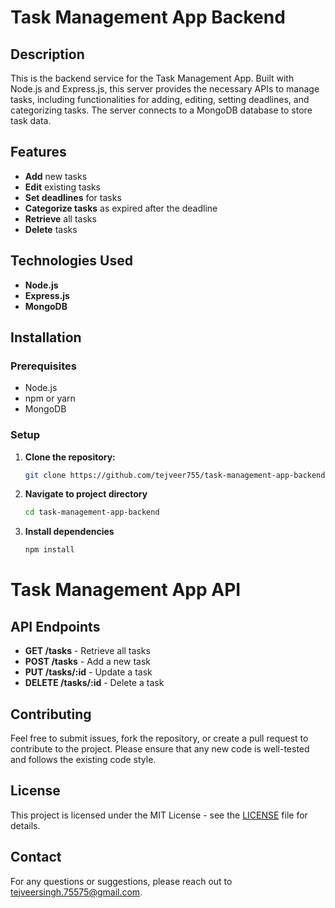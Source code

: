 # Task Management App Backend

## Description

This is the backend service for the Task Management App. Built with Node.js and Express.js, this server provides the necessary APIs to manage tasks, including functionalities for adding, editing, setting deadlines, and categorizing tasks. The server connects to a MongoDB database to store task data.

## Features

- **Add** new tasks
- **Edit** existing tasks
- **Set deadlines** for tasks
- **Categorize tasks** as expired after the deadline
- **Retrieve** all tasks
- **Delete** tasks

## Technologies Used

- **Node.js**
- **Express.js**
- **MongoDB**

## Installation

### Prerequisites

- Node.js
- npm or yarn
- MongoDB

### Setup

1. **Clone the repository:**

   ```bash
   git clone https://github.com/tejveer755/task-management-app-backend.git

2. **Navigate to project directory**
     
   ```bash
   cd task-management-app-backend

3. **Install dependencies**

     ```bash
     npm install

# Task Management App API

## API Endpoints

- **GET /tasks** - Retrieve all tasks
- **POST /tasks** - Add a new task
- **PUT /tasks/:id** - Update a task
- **DELETE /tasks/:id** - Delete a task

## Contributing

Feel free to submit issues, fork the repository, or create a pull request to contribute to the project. Please ensure that any new code is well-tested and follows the existing code style.

## License

This project is licensed under the MIT License - see the [LICENSE](./LICENSE) file for details.

## Contact

For any questions or suggestions, please reach out to [tejveersingh.75575@gmail.com](tejveersingh.75575@gmail.com).


     
